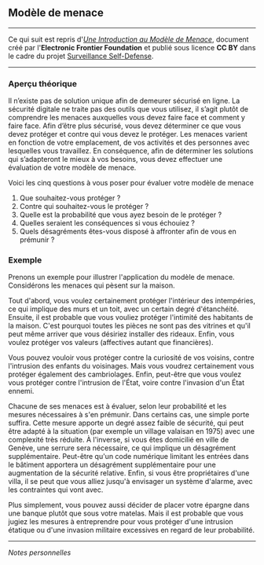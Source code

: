 ## Modèle de menace

---

Ce qui suit est repris d'[*Une Introduction au Modèle de Menace*](https://ssd.eff.org/fr/module/une-introduction-au-mod%C3%A8le-de-menace), document créé par l'**Electronic Frontier Foundation** et publié sous licence **CC BY** dans le cadre du projet [Surveillance Self-Defense](https://ssd.eff.org/fr).

---

### Aperçu théorique

Il n’existe pas de solution unique afin de demeurer sécurisé en ligne. La sécurité digitale ne traite pas des outils que vous utilisez, il s’agit plutôt de comprendre les menaces auxquelles vous devez faire face et comment y faire face. Afin d’être plus sécurisé, vous devez déterminer ce que vous devez protéger et contre qui vous devez le protéger. Les menaces varient en fonction de votre emplacement, de vos activités et des personnes avec lesquelles vous travaillez. En conséquence, afin de déterminer les solutions qui s’adapteront le mieux à vos besoins, vous devez effectuer une évaluation de votre modèle de menace.

Voici les cinq questions à vous poser pour évaluer votre modèle de menace

1. Que souhaitez-vous protéger ?
1. Contre qui souhaitez-vous le protéger ?
1. Quelle est la probabilité que vous ayez besoin de le protéger ?
1. Quelles seraient les conséquences si vous échouiez ?
1. Quels désagréments êtes-vous disposé à affronter afin de vous en prémunir ?

### Exemple

Prenons un exemple pour illustrer l'application du modèle de menace. Considérons les menaces qui pèsent sur la maison.

Tout d'abord, vous voulez certainement protéger l'intérieur des intempéries, ce qui implique des murs et un toit, avec un certain degré d'étanchéité. Ensuite, il est probable que vous vouliez protéger l'intimité des habitants de la maison. C'est pourquoi toutes les pièces ne sont pas des vitrines et qu'il peut même arriver que vous désiriez installer des rideaux. Enfin, vous voulez protéger vos valeurs (affectives autant que financières).

Vous pouvez vouloir vous protéger contre la curiosité de vos voisins, contre l'intrusion des enfants du voisinages. Mais vous voudrez certainement vous protéger également des cambriolages. Enfin, peut-être que vous voulez vous protéger contre l'intrusion de l'État, voire contre l'invasion d'un État ennemi.

Chacune de ses menaces est à évaluer, selon leur probabilité et les mesures nécessaires à s'en prémunir. Dans certains cas, une simple porte suffira. Cette mesure apporte un degré assez faible de sécurité, qui peut être adapté à la situation (par exemple un village valaisan en 1975) avec une complexité très réduite. À l'inverse, si vous êtes domicilié en ville de Genève, une serrure sera nécessaire, ce qui implique un désagrément supplémentaire. Peut-être qu'un code numérique limitant les entrées dans le bâtiment apportera un désagrément supplémentaire pour une augmentation de la sécurité relative. Enfin, si vous être propriétaires d'une villa, il se peut que vous alliez jusqu'à envisager un système d'alarme, avec les contraintes qui vont avec.

Plus simplement, vous pouvez aussi décider de placer votre épargne dans une banque plutôt que sous votre matelas. Mais il est probable que vous jugiez les mesures à entreprendre pour vous protéger d'une intrusion étatique ou d'une invasion militaire excessives en regard de leur probabilité.

---
*Notes personnelles*
